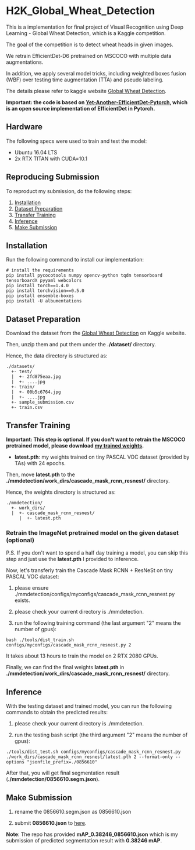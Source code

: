 # H2K_Global_Wheat_Detection
This is a implementation for final project of Visual Recognition using Deep Learning - Global Wheat Detection, which is a Kaggle competition.

The goal of the competition is to detect wheat heads in given images.

We retrain EfficientDet-D6 pretrained on MSCOCO with multiple data augmentations.

In addition, we apply several model tricks, including weighted boxes fusion (WBF) over testing time augmentation (TTA) and pseudo labeling. 

The details please refer to kaggle website [Global Wheat Detection](https://www.kaggle.com/c/global-wheat-detection/overview).

**Important: the code is based on [Yet-Another-EfficientDet-Pytorch](https://github.com/zylo117/Yet-Another-EfficientDet-Pytorch), which is an open source implementation of EfficientDet in Pytorch.**

## Hardware
The following specs were used to train and test the model:
- Ubuntu 16.04 LTS
- 2x RTX TITAN with CUDA=10.1

## Reproducing Submission
To reproduct my submission, do the following steps:
1. [Installation](#installation)
2. [Dataset Preparation](#dataset-preparation)
3. [Transfer Training](#transfer-training)
4. [Inference](#inference)
5. [Make Submission](#make-submission)

## Installation
Run the following command to install our implementation:

```shell
# install the requirements
pip install pycocotools numpy opencv-python tqdm tensorboard tensorboardX pyyaml webcolors
pip install torch==1.4.0
pip install torchvision==0.5.0
pip install ensemble-boxes
pip install -U albumentations
```

## Dataset Preparation
Download the dataset from the [Global Wheat Detection](https://www.kaggle.com/c/global-wheat-detection/data) on Kaggle website.

Then, unzip them and put them under the **./dataset/** directory.

Hence, the data directory is structured as:
```
./datasets/
  +- test/
  |  +- 2fd875eaa.jpg
  |  +- ....jpg 
  +- train/
  |  +- 00b5c6764.jpg
  |  +- ....jpg
  +- sample_submission.csv
  +- train.csv
```

## Transfer Training
**Important: This step is optional. If you don't want to retrain the MSCOCO pretrained model, please download [my trained weights]().**

- **latest.pth**: my weights trained on tiny PASCAL VOC dataset (provided by TAs) with 24 epochs. 

Then, move **latest.pth** to the **./mmdetection/work_dirs/cascade_mask_rcnn_resnest/** directory.

Hence, the weights directory is structured as:
```
./mmdetection/
  +- work_dirs/
  |  +- cascade_mask_rcnn_resnest/
     |  +- latest.pth
```

### Retrain the ImageNet pretrained model on the given dataset (optional)
P.S. If you don't want to spend a half day training a model, you can skip this step and just use the **latest.pth** I provided to inference. 

Now, let's transferly train the Cascade Mask RCNN + ResNeSt on tiny PASCAL VOC dataset:

1. please ensure ./mmdetection/configs/myconfigs/cascade_mask_rcnn_resnest.py exists.

2. please check your current directory is ./mmdetection.

3. run the following training command (the last argument "2" means the number of gpus):

```
bash ./tools/dist_train.sh configs/myconfigs/cascade_mask_rcnn_resnest.py 2
```

It takes about 13 hours to train the model on 2 RTX 2080 GPUs.

Finally, we can find the final weights **latest.pth** in **./mmdetection/work_dirs/cascade_mask_rcnn_resnest/** directory.


## Inference
With the testing dataset and trained model, you can run the following commands to obtain the predicted results:

1. please check your current directory is ./mmdetection.

2. run the testing bash script (the third argument "2" means the number of gpus):

```
./tools/dist_test.sh configs/myconfigs/cascade_mask_rcnn_resnest.py ./work_dirs/cascade_mask_rcnn_resnest/latest.pth 2 --format-only --options "jsonfile_prefix=./0856610"
```

After that, you will get final segmentation result (**./mmdetection/0856610.segm.json**).


## Make Submission
1. rename the 0856610.segm.json as 0856610.json

2. submit **0856610.json** to [here](https://drive.google.com/drive/folders/1VhuHvCyz2CH4yzDreyVTwhZiOFbQB09B).

**Note**: The repo has provided **mAP_0.38246_0856610.json** which is my submission of predicted segmentation result with **0.38246 mAP**.


